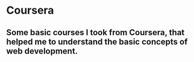 # Coursera

## Some basic courses I took from Coursera, that helped me to understand the basic concepts of web development.
